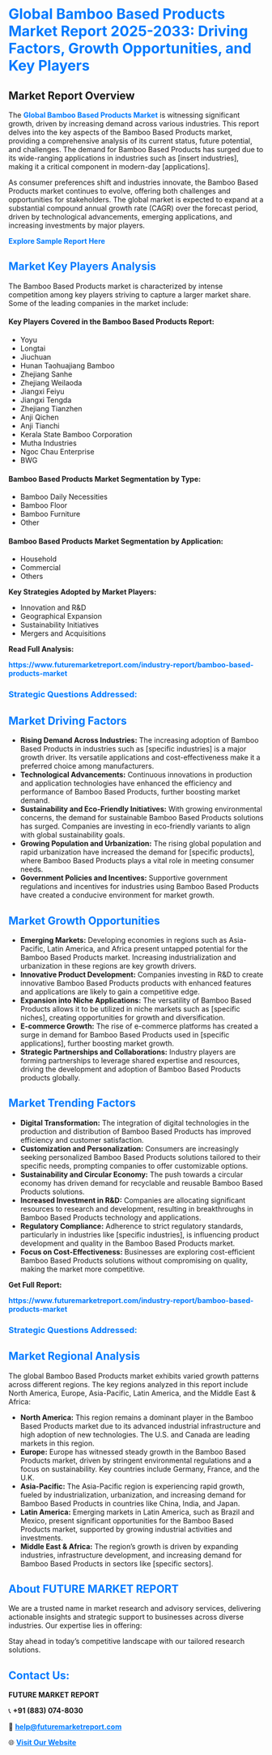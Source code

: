<h1 style="color: #007BFF;">Global Bamboo Based Products Market Report 2025-2033: Driving Factors, Growth Opportunities, and Key Players</h1>

<section id="overview">
<h2>Market Report Overview</h2>
<p>The <a href="https://www.futuremarketreport.com/industry-report/bamboo-based-products-market" style="color: #007BFF; text-decoration: none;"><strong>Global Bamboo Based Products Market</strong></a> is witnessing significant growth, driven by increasing demand across various industries. This report delves into the key aspects of the Bamboo Based Products market, providing a comprehensive analysis of its current status, future potential, and challenges. The demand for Bamboo Based Products has surged due to its wide-ranging applications in industries such as [insert industries], making it a critical component in modern-day [applications].</p>
<p>As consumer preferences shift and industries innovate, the Bamboo Based Products market continues to evolve, offering both challenges and opportunities for stakeholders. The global market is expected to expand at a substantial compound annual growth rate (CAGR) over the forecast period, driven by technological advancements, emerging applications, and increasing investments by major players.</p>
</section>

<section id="overview">
<p><a href="https://www.futuremarketreport.com/request-sample/reportId=47152" style="color: #007BFF; text-decoration: none;"><strong>Explore Sample Report Here</strong></a></p>
</section>

<section id="key-players">
<h2 style="color: #007BFF;">Market Key Players Analysis</h2>
<p>The Bamboo Based Products market is characterized by intense competition among key players striving to capture a larger market share. Some of the leading companies in the market include:</p>
<h4>Key Players Covered in the Bamboo Based Products Report:</h4>
<ul><li>Yoyu</li><li>Longtai</li><li>Jiuchuan</li><li>Hunan Taohuajiang Bamboo</li><li>Zhejiang Sanhe</li><li>Zhejiang Weilaoda</li><li>Jiangxi Feiyu</li><li>Jiangxi Tengda</li><li>Zhejiang Tianzhen</li><li>Anji Qichen</li><li>Anji Tianchi</li><li>Kerala State Bamboo Corporation</li><li>Mutha Industries</li><li>Ngoc Chau Enterprise</li><li>BWG</li></ul>
<h4>Bamboo Based Products Market Segmentation by Type:</h4>
<ul><li>Bamboo Daily Necessities</li><li>Bamboo Floor</li><li>Bamboo Furniture</li><li>Other</li></ul>

<h4>Bamboo Based Products Market Segmentation by Application:</h4>
<ul><li>Household</li><li>Commercial</li><li>Others</li></ul>
<p><strong>Key Strategies Adopted by Market Players:</strong></p>
<ul>
<li>Innovation and R&D</li>
<li>Geographical Expansion</li>
<li>Sustainability Initiatives</li>
<li>Mergers and Acquisitions</li>
</ul>
</section>

<section>
<p><strong>Read Full Analysis: </strong></p><a href="https://www.futuremarketreport.com/industry-report/bamboo-based-products-market" style="color: #007BFF; text-decoration: none;"><strong>https://www.futuremarketreport.com/industry-report/bamboo-based-products-market</strong></a>
<h3 style="color: #007BFF;">Strategic Questions Addressed:</h3>
</section>

<section id="driving-factors">
<h2 style="color: #007BFF;">Market Driving Factors</h2>
<ul>
<li><strong>Rising Demand Across Industries:</strong> The increasing adoption of Bamboo Based Products in industries such as [specific industries] is a major growth driver. Its versatile applications and cost-effectiveness make it a preferred choice among manufacturers.</li>
<li><strong>Technological Advancements:</strong> Continuous innovations in production and application technologies have enhanced the efficiency and performance of Bamboo Based Products, further boosting market demand.</li>
<li><strong>Sustainability and Eco-Friendly Initiatives:</strong> With growing environmental concerns, the demand for sustainable Bamboo Based Products solutions has surged. Companies are investing in eco-friendly variants to align with global sustainability goals.</li>
<li><strong>Growing Population and Urbanization:</strong> The rising global population and rapid urbanization have increased the demand for [specific products], where Bamboo Based Products plays a vital role in meeting consumer needs.</li>
<li><strong>Government Policies and Incentives:</strong> Supportive government regulations and incentives for industries using Bamboo Based Products have created a conducive environment for market growth.</li>
</ul>
</section>

<section id="growth-opportunities">
<h2 style="color: #007BFF;">Market Growth Opportunities</h2>
<ul>
<li><strong>Emerging Markets:</strong> Developing economies in regions such as Asia-Pacific, Latin America, and Africa present untapped potential for the Bamboo Based Products market. Increasing industrialization and urbanization in these regions are key growth drivers.</li>
<li><strong>Innovative Product Development:</strong> Companies investing in R&D to create innovative Bamboo Based Products products with enhanced features and applications are likely to gain a competitive edge.</li>
<li><strong>Expansion into Niche Applications:</strong> The versatility of Bamboo Based Products allows it to be utilized in niche markets such as [specific niches], creating opportunities for growth and diversification.</li>
<li><strong>E-commerce Growth:</strong> The rise of e-commerce platforms has created a surge in demand for Bamboo Based Products used in [specific applications], further boosting market growth.</li>
<li><strong>Strategic Partnerships and Collaborations:</strong> Industry players are forming partnerships to leverage shared expertise and resources, driving the development and adoption of Bamboo Based Products products globally.</li>
</ul>
</section>

<section id="trending-factors">
<h2 style="color: #007BFF;">Market Trending Factors</h2>
<ul>
<li><strong>Digital Transformation:</strong> The integration of digital technologies in the production and distribution of Bamboo Based Products has improved efficiency and customer satisfaction.</li>
<li><strong>Customization and Personalization:</strong> Consumers are increasingly seeking personalized Bamboo Based Products solutions tailored to their specific needs, prompting companies to offer customizable options.</li>
<li><strong>Sustainability and Circular Economy:</strong> The push towards a circular economy has driven demand for recyclable and reusable Bamboo Based Products solutions.</li>
<li><strong>Increased Investment in R&D:</strong> Companies are allocating significant resources to research and development, resulting in breakthroughs in Bamboo Based Products technology and applications.</li>
<li><strong>Regulatory Compliance:</strong> Adherence to strict regulatory standards, particularly in industries like [specific industries], is influencing product development and quality in the Bamboo Based Products market.</li>
<li><strong>Focus on Cost-Effectiveness:</strong> Businesses are exploring cost-efficient Bamboo Based Products solutions without compromising on quality, making the market more competitive.</li>
</ul>
</section>

<section>
<p><strong>Get Full Report: </strong></p><a href="https://www.futuremarketreport.com/industry-report/bamboo-based-products-market" style="color: #007BFF; text-decoration: none;"><strong>https://www.futuremarketreport.com/industry-report/bamboo-based-products-market</strong></a>
<h3 style="color: #007BFF;">Strategic Questions Addressed:</h3>
</section>


<section id="regional-analysis">
<h2 style="color: #007BFF;">Market Regional Analysis</h2>
<p>The global Bamboo Based Products market exhibits varied growth patterns across different regions. The key regions analyzed in this report include North America, Europe, Asia-Pacific, Latin America, and the Middle East & Africa:</p>
<ul>
<li><strong>North America:</strong> This region remains a dominant player in the Bamboo Based Products market due to its advanced industrial infrastructure and high adoption of new technologies. The U.S. and Canada are leading markets in this region.</li>
<li><strong>Europe:</strong> Europe has witnessed steady growth in the Bamboo Based Products market, driven by stringent environmental regulations and a focus on sustainability. Key countries include Germany, France, and the U.K.</li>
<li><strong>Asia-Pacific:</strong> The Asia-Pacific region is experiencing rapid growth, fueled by industrialization, urbanization, and increasing demand for Bamboo Based Products in countries like China, India, and Japan.</li>
<li><strong>Latin America:</strong> Emerging markets in Latin America, such as Brazil and Mexico, present significant opportunities for the Bamboo Based Products market, supported by growing industrial activities and investments.</li>
<li><strong>Middle East & Africa:</strong> The region’s growth is driven by expanding industries, infrastructure development, and increasing demand for Bamboo Based Products in sectors like [specific sectors].</li>
</ul>
</section>

<footer>
<h2 style="color: #007BFF;">About FUTURE MARKET REPORT</h2>
<p>We are a trusted name in market research and advisory services, delivering actionable insights and strategic support to businesses across diverse industries. Our expertise lies in offering:</p>

<p>Stay ahead in today’s competitive landscape with our tailored research solutions.</p>

<h2 style="color: #007BFF;">Contact Us:</h2>
<p><strong>FUTURE MARKET REPORT</strong></p>
<p>📞 <strong>+91 (883) 074-8030</strong></p>
<p>📧 <strong><a href="mailto:help@futuremarketreport.com" style="color: #007BFF;">help@futuremarketreport.com</a></strong></p>
<p>🌐 <strong><a href="https://www.futuremarketreport.com/" style="color: #007BFF;">Visit Our Website</a></strong></p>
</footer>